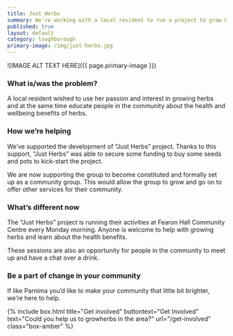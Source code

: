 ```yaml
---
title: Just Herbs
summary: We’re working with a local resident to run a project to grow herbs in Lemyngton ward in Loughborough
published: true
layout: default
category: loughborough
primary-image: /img/just-herbs.jpg
---
```


![IMAGE ALT TEXT HERE]({{ page.primary-image }})

### What is/was the problem? 

A local resident wished to use her passion and interest in growing herbs and at the same time educate people in the community about the health and wellbeing benefits of herbs. 

### How we’re helping 

We’ve supported the development of “Just Herbs” project. Thanks to this support, “Just Herbs” was able to secure some funding to buy some seeds and pots to kick-start the project. 

We are now supporting the group to become constituted and formally set up as a community group. This would allow the group to grow and go on to offer other services for their community. 

### What’s different now 

The “Just Herbs” project is running their activities at Fearon Hall Community Centre every Monday morning. Anyone is welcome to help with growing herbs and learn about the health benefits. 

These sessions are also an opportunity for people in the community to meet up and have a chat over a drink. 

### Be a part of change in your community

If like Parnima you’d like to make your community that little bit brighter, we’re here to help.

{% include box.html title="Get involved" buttontext="Get Involved" text="Could you help us to growherbs in the area?" url="/get-involved" class="box-amber"  %}